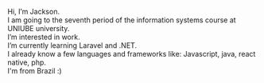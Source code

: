 Hi, I’m Jackson. 
<br />
I am going to the seventh period of the information systems course at UNIUBE university.
<br />
I’m interested in work.
<br />
I’m currently learning Laravel and .NET.
<br />
I already know a few languages and frameworks like: Javascript, java, react native, php.
<br />
I'm from Brazil :)

<!---
Jack-antunes-01/Jack-antunes-01 is a ✨ special ✨ repository because its `README.md` (this file) appears on your GitHub profile.
You can click the Preview link to take a look at your changes.
--->
